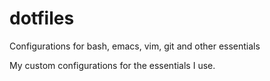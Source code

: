 dotfiles
========

Configurations for bash, emacs, vim, git and other essentials

My custom configurations for the essentials I use. 
